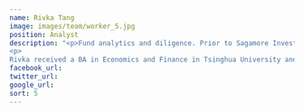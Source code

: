 ```yaml
---
name: Rivka Tang
image: images/team/worker_5.jpg
position: Analyst
description: "<p>Fund analytics and diligence. Prior to Sagamore Investments, she was an intern in Representative Office of Hearst Corporation in China, where she was responsible for financial analysis and research on TMT funds.</p>
<p>
Rivka received a BA in Economics and Finance in Tsinghua University and is presently preparing for the CFA Level I examination.</p>"
facebook_url:
twitter_url:
google_url:
sort: 5
---
```

